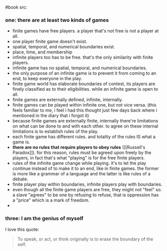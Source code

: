 #book 
src: 

### one: there are at least two kinds of games
- finite games have free players. a player that's not free is not a player at all.
- one player finite game doesn't exist.
- spatial, temporal, and numerical boundaries exist.
- place, time, and membership
- infinite players too has to be free. that's the only similarity with finite  players.
- infinite game has no spatial, temporal, and numerical boundaries.
- the only purpose of an infinite game is to prevent it from coming to an end, to keep everyone in the play.
- finite game world has elaborate boundaries of contest, its players are finely classified as to their eligibilities. while an infinite game is open to all.
- finite games are externally defined, infinite, internally.
- finite games can be played within infinite one, but not vice versa. (this feels familiar to me, i feel i had this thought just few days back where i mentioned in the diary that i forgot it)
- because finite games are externally finite, internally there're limitations on what can be done to and with each other. to agree on these internal limitations is to establish rules of the play.
- each finite game has different rules. and totality of the rules IS what a game is.
- **there are no rules that require players to obey rules** ([[Russell's Paradox]]). for this reason, rules must be agreed upon freely by the players, in fact that's what "playing" is for the free finite players.
- rules of the infinite game change while playing. it's to let the play continue instead of to make it to an end, like in finite games. the former is more like a grammar of a language and the latter is like rules of a debate.
- finite player play within boundaries, infinite players play with boundaries.
- even though all the finite game players are free, they might not "feel" so. a slave "agrees" to be one by refusing to refuse, that is oppression has a "price" which is a mark of freedom.
- 

### three: I am the genius of myself
I love this quote:
> To speak, or act, or think originally is to erase the boundary
of the self.

